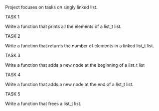 Project focuses on tasks on singly linked list.

TASK 1

Write a function that prints all the elements of a list_t list.

TASK 2

Write a function that returns the number of elements in a linked list_t list.

TASK 3

Write a function that adds a new node at the beginning of a list_t list

TASK 4

Write a function that adds a new node at the end of a list_t list.

TASK 5

Write a function that frees a list_t list.

